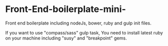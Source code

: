 # Front-End-boilerplate-mini-
Front end boilerplate including nodeJs, bower, ruby and gulp init files.

If you want to use "compass/sass" gulp task,
You need to install latest ruby on your machine including "susy" and "breakpoint" gems.
